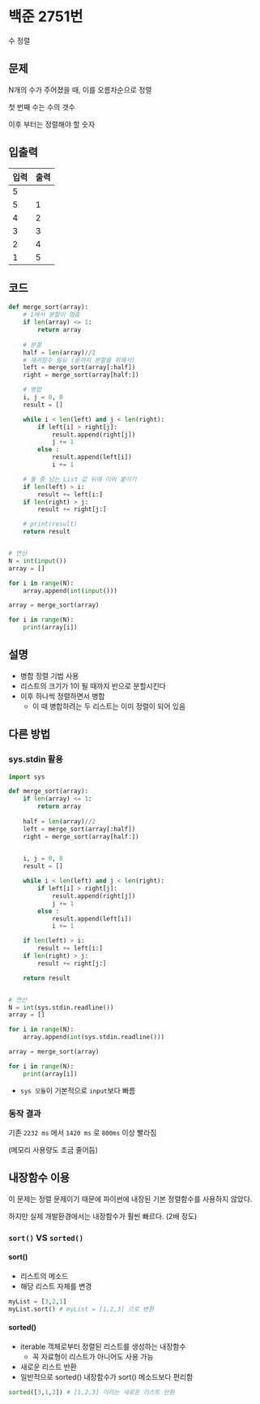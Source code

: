 # 백준 2751번

수 정렬

## 문제

N개의 수가 주어졌을 때, 이를 오름차순으로 정렬

첫 번째 수는 수의 갯수

이후 부터는 정렬해야 할 숫자



## 입출력

| 입력 | 출력 |
| ---- | ---- |
| 5    |      |
| 5    | 1    |
| 4    | 2    |
| 3    | 3    |
| 2    | 4    |
| 1    | 5    |



## 코드

```python
def merge_sort(array):
    # 1에서 분할이 멈춤
    if len(array) <= 1:
        return array
    
    # 분할 
    half = len(array)//2
    # 재귀함수 필요 (끝까지 분할을 위해서)
    left = merge_sort(array[:half])
    right = merge_sort(array[half:])

    # 병합
    i, j = 0, 0
    result = []

    while i < len(left) and j < len(right):
        if left[i] > right[j]:
            result.append(right[j])
            j += 1
        else :
            result.append(left[i])
            i += 1

    # 둘 중 남는 List 값 뒤에 이어 붙이기
    if len(left) > i:
        result += left[i:]
    if len(right) > j:
        result += right[j:]

    # print(result)
    return result


# 연산
N = int(input())
array = []

for i in range(N):
    array.append(int(input()))

array = merge_sort(array)    

for i in range(N):    
    print(array[i])
```



## 설명

- 병합 정렬 기법 사용
- 리스트의 크기가 1이 될 때까지 반으로 분할시킨다
- 이후 하나씩 정렬하면서 병합
  - 이 때 병합하려는 두 리스트는 이미 정렬이 되어 있음



## 다른 방법

### sys.stdin 활용

```python
import sys

def merge_sort(array):
    if len(array) <= 1:
        return array
    
    half = len(array)//2
    left = merge_sort(array[:half])
    right = merge_sort(array[half:])

    
    i, j = 0, 0
    result = []

    while i < len(left) and j < len(right):
        if left[i] > right[j]:
            result.append(right[j])
            j += 1
        else :
            result.append(left[i])
            i += 1

    if len(left) > i:
        result += left[i:]
    if len(right) > j:
        result += right[j:]

    return result


# 연산
N = int(sys.stdin.readline())
array = []

for i in range(N):
    array.append(int(sys.stdin.readline()))

array = merge_sort(array)    

for i in range(N):    
    print(array[i])
```

- `sys 모듈`이 기본적으로 `input`보다 빠름



### 동작 결과

기존 `2232 ms` 에서 `1420 ms` 로 `800ms` 이상 빨라짐

(메모리 사용량도 조금 줄어듬)



## 내장함수 이용

이 문제는 정렬 문제이기 때문에 파이썬에 내장된 기본 정렬함수를 사용하지 않았다.

하지만 실제 개발환경에서는 내장함수가 훨씬 빠르다. (2배 정도)



### `sort()` VS `sorted()`

#### sort()

- 리스트의 메소드
- 해당 리스트 자체를 변경

```python
myList = [3,2,1]
myList.sort() # myList = [1,2,3] 으로 변환
```



#### sorted()

- iterable 객체로부터 정렬된 리스트를 생성하는 내장함수
  - 꼭 자료형이 리스트가 아니어도 사용 가능
- 새로운 리스트 반환
- 일반적으로 sorted() 내장함수가 sort() 메소드보다 편리함

```python
sorted([3,1,2]) # [1,2,3] 이라는 새로운 리스트 반환
```

